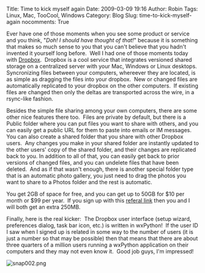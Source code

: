 Title: Time to kick myself again
Date: 2009-03-09 19:16
Author: Robin
Tags: Linux, Mac, TooCool, Windows
Category: Blog
Slug: time-to-kick-myself-again
nocomments: True

Ever have one of those moments when you see some product or service and
you think, "*Doh! I should have thought of that!*" because it is
something that makes so much sense to you that you can't believe that
you hadn't invented it yourself long before.  Well I had one of those
moments today with [Dropbox](https://www.getdropbox.com/).  Dropbox is a
cool service that integrates versioned shared storage on a centralized
server with your Mac, Windows or Linux desktops.  Syncronizing files
between your computers, whereever they are located, is as simple as
dragging the files into your dropbox.  New or changed files are
automatically replicated to your dropbox on the other computers.  If
existing files are changed then only the deltas are transported across
the wire, in a rsync-like fashion.

Besides the simple file sharing among your own computers, there are some
other nice features there too.  Files are private by default, but there
is a Public folder where you can put files you want to share with
others, and you can easily get a public URL for them to paste into
emails or IM messages.  You can also create a shared folder that you
share with other Dropbox users.  Any changes you make in your shared
folder are instantly updated to the other users' copy of the shared
folder, and their changes are replicated back to you. In addition to all
of that, you can easily get back to prior versions of changed files, and
you can undelete files that have been deleted.  And as if that wasn't
enough, there is another special folder type that is an automatic photo
gallery, you just need to drag the photos you want to share to a Photos
folder and the rest is automatic.

You get 2GB of space for free, and you can get up to 50GB for \$10 per
month or \$99 per year.  If you sign up with this [referal
link](https://www.getdropbox.com/referrals/NTcyNzI1NTk) then you and I
will both get an extra 250MB.

Finally, here is the real kicker:  The Dropbox user interface (setup
wizard, preferences dialog, task bar icon, etc.) is written in
wxPython!  If the user ID I saw when I signed up is related in some way
to the number of users (it is just a number so that may be possible)
then that means that there are about three quarters of a million users
running a wxPython application on their computers and they may not even
know it.  Good job guys, I'm impressed!

![snap002.png](/images/2009/03/snap002.png)

